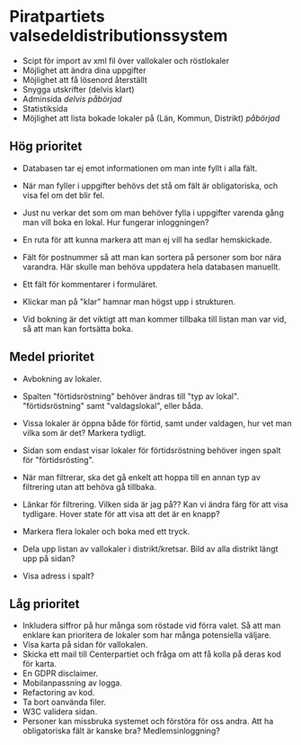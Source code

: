 # Piratpartiets valsedeldistributionssystem

- Scipt för import av xml fil över vallokaler och röstlokaler
- Möjlighet att ändra dina uppgifter
- Möjlighet att få lösenord återställt
- Snygga utskrifter (delvis klart)
- Adminsida *delvis påbörjad*
- Statistiksida
- Möjlighet att lista bokade lokaler på (Län, Kommun, Distrikt) *påbörjad*

## Hög prioritet

* Databasen tar ej emot informationen om man inte fyllt i alla fält.
* När man fyller i uppgifter behövs det stå om fält är obligatoriska, och visa fel om det blir fel.
* Just nu verkar det som om man behöver fylla i uppgifter varenda gång man vill boka en lokal. Hur fungerar inloggningen?

* En ruta för att kunna markera att man ej vill ha sedlar hemskickade.
* Fält för postnummer så att man kan sortera på personer som bor nära varandra. Här skulle man behöva uppdatera hela databasen manuellt.
* Ett fält för kommentarer i formuläret.

* Klickar man på "klar" hamnar man högst upp i strukturen.
* Vid bokning är det viktigt att man kommer tillbaka till listan man var vid, så att man kan fortsätta boka.


## Medel prioritet

* Avbokning av lokaler.

* Spalten "förtidsröstning" behöver ändras till "typ av lokal". "förtidsröstning" samt "valdagslokal", eller båda.
* Vissa lokaler är öppna både för förtid, samt under valdagen, hur vet man vilka som är det? Markera tydligt.

* Sidan som endast visar lokaler för förtidsröstning behöver ingen spalt för "förtidsrösting".

* När man filtrerar, ska det gå enkelt att hoppa till en annan typ av filtrering utan att behöva gå tillbaka.
* Länkar för filtrering. Vilken sida är jag på?? Kan vi ändra färg för att visa tydligare. Hover state för att visa att det är en knapp?

* Markera flera lokaler och boka med ett tryck.

* Dela upp listan av vallokaler i distrikt/kretsar. Bild av alla distrikt längt upp på sidan?
* Visa adress i spalt?

## Låg prioritet

* Inkludera siffror på hur många som röstade vid förra valet. Så att man enklare kan prioritera de lokaler som har många potensiella väljare.
* Visa karta på sidan för vallokalen.
* Skicka ett mail till Centerpartiet och fråga om att få kolla på deras kod för karta.
* En GDPR disclaimer.
* Mobilanpassning av logga.
* Refactoring av kod.
* Ta bort oanvända filer.
* W3C validera sidan.
* Personer kan missbruka systemet och förstöra för oss andra. Att ha obligatoriska fält är kanske bra? Medlemsinloggning?
